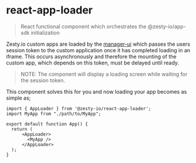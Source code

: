 # react-app-loader
> React functional component which orchestrates the @zesty-io/app-sdk initialization

Zesty.io custom apps are loaded by the [manager-ui](https://github.com/zesty-io/manager-ui) which passes the users session token to the custom application once it has completed loading in an iframe. This occurs asynchronously and therefore the mounting of the custom app, which depends on this token, must be delayed until ready.

> NOTE: The component will display a loading screen while waiting for the session token.

This component solves this for you and now loading your app becomes as simple as;

```React
import { AppLoader } from '@zesty-io/react-app-loader';
import MyApp from "./path/to/MyApp";

export default function App() {
  return (
      <AppLoader>
        <MyApp />
      </AppLoader>
  );
}
```